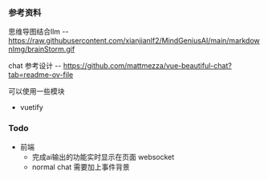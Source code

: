 ### 参考资料
思维导图结合llm -- https://raw.githubusercontent.com/xianjianlf2/MindGeniusAI/main/markdownImg/brainStorm.gif

chat 参考设计 -- https://github.com/mattmezza/vue-beautiful-chat?tab=readme-ov-file

可以使用一些模块
- vuetify

### Todo
- 前端
    - 完成ai输出的功能实时显示在页面 websocket
    - normal chat 需要加上事件背景
